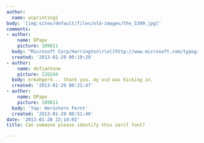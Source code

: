 ```yaml
---
author:
  name: acprinting2
body: '[img:sites/default/files/old-images/the_5399.jpg]'
comments:
- author:
    name: DPape
    picture: 109811
  body: "Microsoft Corp/Harrington\r\n[[http://www.microsoft.com/typography/fonts/font.aspx?FMID=985]][img:sites/default/files/old-images/the1_5317.jpg]"
  created: '2013-01-29 00:19:29'
- author:
    name: defiantone
    picture: 126244
  body: ermahgerd... thank you. my ocd was kicking in.
  created: '2013-01-29 00:21:47'
- author:
    name: DPape
    picture: 109811
  body: 'Yup: Herintern Fernt'
  created: '2013-01-29 00:51:49'
date: '2013-01-28 22:14:02'
title: Can someone please identify this serif font?

---
```

